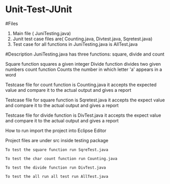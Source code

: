 # Unit-Test-JUnit
#Files
1. Main file ( JuniTesting.java)
2. Junit test case files are( Counting.java, Divtest.java, Sqretest.java)
3. Test case for all functions in JuniTesting.java is AllTest.java


#Description
JuniTesting.java has three functions: square, divide and count
 
Square function squares a given integer
Divide function divides two given numbers
count function Counts the number in which letter 'a' appears in a word

Testcase file for count function is Counting.java it accepts the expected value and compare it to the actual output and gives a report

Testcase file for square function is Sqretest.java it accepts the expect value and compare it to the actual output and gives a report

Testcase file for divide function is DivTest.java it accepts the expect value and compare it to the actual output and gives a report

How to run
 import the project into Eclipse Editor

 Project files are under src inside testing package

	To test the square function run SqreTest.java

	To test the char count function run Counting.java
	
	To test the divide function run DivTest.java

	To test the all run all test run AllTest.java

